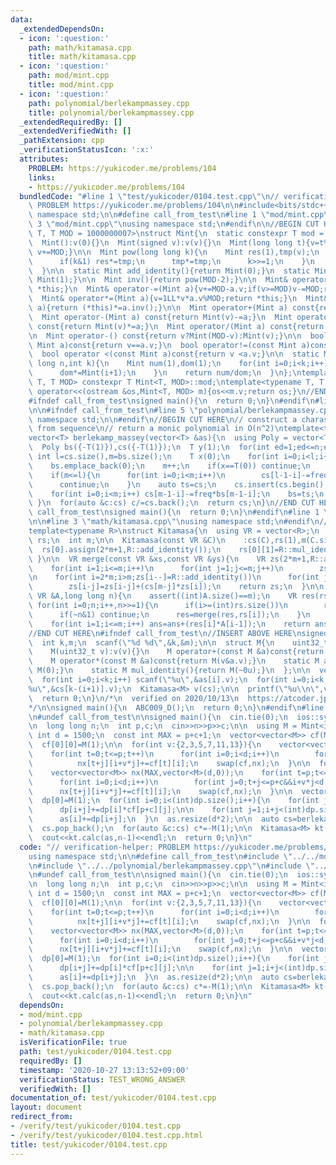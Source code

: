 ```yaml
---
data:
  _extendedDependsOn:
  - icon: ':question:'
    path: math/kitamasa.cpp
    title: math/kitamasa.cpp
  - icon: ':question:'
    path: mod/mint.cpp
    title: mod/mint.cpp
  - icon: ':question:'
    path: polynomial/berlekampmassey.cpp
    title: polynomial/berlekampmassey.cpp
  _extendedRequiredBy: []
  _extendedVerifiedWith: []
  _pathExtension: cpp
  _verificationStatusIcon: ':x:'
  attributes:
    PROBLEM: https://yukicoder.me/problems/104
    links:
    - https://yukicoder.me/problems/104
  bundledCode: "#line 1 \"test/yukicoder/0104.test.cpp\"\n// verification-helper:\
    \ PROBLEM https://yukicoder.me/problems/104\n\n#include<bits/stdc++.h>\nusing\
    \ namespace std;\n\n#define call_from_test\n#line 1 \"mod/mint.cpp\"\n\n#line\
    \ 3 \"mod/mint.cpp\"\nusing namespace std;\n#endif\n\n//BEGIN CUT HERE\ntemplate<typename\
    \ T, T MOD = 1000000007>\nstruct Mint{\n  static constexpr T mod = MOD;\n  T v;\n\
    \  Mint():v(0){}\n  Mint(signed v):v(v){}\n  Mint(long long t){v=t%MOD;if(v<0)\
    \ v+=MOD;}\n\n  Mint pow(long long k){\n    Mint res(1),tmp(v);\n    while(k){\n\
    \      if(k&1) res*=tmp;\n      tmp*=tmp;\n      k>>=1;\n    }\n    return res;\n\
    \  }\n\n  static Mint add_identity(){return Mint(0);}\n  static Mint mul_identity(){return\
    \ Mint(1);}\n\n  Mint inv(){return pow(MOD-2);}\n\n  Mint& operator+=(Mint a){v+=a.v;if(v>=MOD)v-=MOD;return\
    \ *this;}\n  Mint& operator-=(Mint a){v+=MOD-a.v;if(v>=MOD)v-=MOD;return *this;}\n\
    \  Mint& operator*=(Mint a){v=1LL*v*a.v%MOD;return *this;}\n  Mint& operator/=(Mint\
    \ a){return (*this)*=a.inv();}\n\n  Mint operator+(Mint a) const{return Mint(v)+=a;}\n\
    \  Mint operator-(Mint a) const{return Mint(v)-=a;}\n  Mint operator*(Mint a)\
    \ const{return Mint(v)*=a;}\n  Mint operator/(Mint a) const{return Mint(v)/=a;}\n\
    \n  Mint operator-() const{return v?Mint(MOD-v):Mint(v);}\n\n  bool operator==(const\
    \ Mint a)const{return v==a.v;}\n  bool operator!=(const Mint a)const{return v!=a.v;}\n\
    \  bool operator <(const Mint a)const{return v <a.v;}\n\n  static Mint comb(long\
    \ long n,int k){\n    Mint num(1),dom(1);\n    for(int i=0;i<k;i++){\n      num*=Mint(n-i);\n\
    \      dom*=Mint(i+1);\n    }\n    return num/dom;\n  }\n};\ntemplate<typename\
    \ T, T MOD> constexpr T Mint<T, MOD>::mod;\ntemplate<typename T, T MOD>\nostream&\
    \ operator<<(ostream &os,Mint<T, MOD> m){os<<m.v;return os;}\n//END CUT HERE\n\
    #ifndef call_from_test\nsigned main(){\n  return 0;\n}\n#endif\n#line 2 \"polynomial/berlekampmassey.cpp\"\
    \n\n#ifndef call_from_test\n#line 5 \"polynomial/berlekampmassey.cpp\"\nusing\
    \ namespace std;\n\n#endif\n//BEGIN CUT HERE\n// construct a charasteristic equation\
    \ from sequence\n// return a monic polynomial in O(n^2)\ntemplate<typename T>\n\
    vector<T> berlekamp_massey(vector<T> &as){\n  using Poly = vector<T>;\n  int n=as.size();\n\
    \  Poly bs({-T(1)}),cs({-T(1)});\n  T y(1);\n  for(int ed=1;ed<=n;ed++){\n   \
    \ int l=cs.size(),m=bs.size();\n    T x(0);\n    for(int i=0;i<l;i++) x+=cs[i]*as[ed-l+i];\n\
    \    bs.emplace_back(0);\n    m++;\n    if(x==T(0)) continue;\n    T freq=x/y;\n\
    \    if(m<=l){\n      for(int i=0;i<m;i++)\n        cs[l-1-i]-=freq*bs[m-1-i];\n\
    \      continue;\n    }\n    auto ts=cs;\n    cs.insert(cs.begin(),m-l,T(0));\n\
    \    for(int i=0;i<m;i++) cs[m-1-i]-=freq*bs[m-1-i];\n    bs=ts;\n    y=x;\n \
    \ }\n  for(auto &c:cs) c/=cs.back();\n  return cs;\n}\n//END CUT HERE\n#ifndef\
    \ call_from_test\nsigned main(){\n  return 0;\n}\n#endif\n#line 1 \"math/kitamasa.cpp\"\
    \n\n#line 3 \"math/kitamasa.cpp\"\nusing namespace std;\n#endif\n//BEGIN CUT HERE\n\
    template<typename R>\nstruct Kitamasa{\n  using VR = vector<R>;\n  VR cs;\n  vector<VR>\
    \ rs;\n  int m;\n\n  Kitamasa(const VR &C)\n    :cs(C),rs(1),m(C.size()){\n  \
    \  rs[0].assign(2*m+1,R::add_identity());\n    rs[0][1]=R::mul_identity();\n \
    \ }\n\n  VR merge(const VR &xs,const VR &ys){\n    VR zs(2*m+1,R::add_identity());\n\
    \    for(int i=1;i<=m;i++)\n      for(int j=1;j<=m;j++)\n        zs[i+j]=zs[i+j]+(xs[i]*ys[j]);\n\
    \n    for(int i=2*m;i>m;zs[i--]=R::add_identity())\n      for(int j=1;j<=m;j++)\n\
    \        zs[i-j]=zs[i-j]+(cs[m-j]*zs[i]);\n    return zs;\n  }\n\n  R calc(const\
    \ VR &A,long long n){\n    assert((int)A.size()==m);\n    VR res(rs[0]);\n   \
    \ for(int i=0;n;i++,n>>=1){\n      if(i>=(int)rs.size())\n        rs.emplace_back(merge(rs[i-1],rs[i-1]));\n\
    \      if(~n&1) continue;\n      res=merge(res,rs[i]);\n    }\n    R ans=R::add_identity();\n\
    \    for(int i=1;i<=m;i++) ans=ans+(res[i]*A[i-1]);\n    return ans;\n  }\n};\n\
    //END CUT HERE\n#ifndef call_from_test\n//INSERT ABOVE HERE\nsigned ABC009_D(){\n\
    \  int k,m;\n  scanf(\"%d %d\",&k,&m);\n\n  struct M{\n    uint32_t v;\n    M(){*this=add_identity();}\n\
    \    M(uint32_t v):v(v){}\n    M operator+(const M &a)const{return M(v^a.v);}\n\
    \    M operator*(const M &a)const{return M(v&a.v);}\n    static M add_identity(){return\
    \ M(0);}\n    static M mul_identity(){return M(~0u);}\n  };\n\n  vector<M> as(k),cs(k);\n\
    \  for(int i=0;i<k;i++) scanf(\"%u\",&as[i].v);\n  for(int i=0;i<k;i++) scanf(\"\
    %u\",&cs[k-(i+1)].v);\n  Kitamasa<M> v(cs);\n\n  printf(\"%u\\n\",v.calc(as,--m).v);\n\
    \  return 0;\n}\n/*\n  verified on 2020/10/13\n  https://atcoder.jp/contests/abc009/tasks/abc009_4\n\
    */\n\nsigned main(){\n  ABC009_D();\n  return 0;\n}\n#endif\n#line 10 \"test/yukicoder/0104.test.cpp\"\
    \n#undef call_from_test\n\nsigned main(){\n  cin.tie(0);\n  ios::sync_with_stdio(0);\n\
    \n  long long n;\n  int p,c;\n  cin>>n>>p>>c;\n\n  using M = Mint<int>;\n\n  const\
    \ int d = 1500;\n  const int MAX = p+c+1;\n  vector<vector<M>> cf(MAX,vector<M>(d,0));\n\
    \  cf[0][0]=M(1);\n\n  for(int v:{2,3,5,7,11,13}){\n    vector<vector<M>> nx(MAX,vector<M>(d,0));\n\
    \    for(int t=0;t<=p;t++)\n      for(int i=0;i<d;i++)\n        for(int j=0;t+j<=p&&i+v*j<d;j++)\n\
    \          nx[t+j][i+v*j]+=cf[t][i];\n    swap(cf,nx);\n  }\n\n  for(int v:{4,6,8,9,10,12}){\n\
    \    vector<vector<M>> nx(MAX,vector<M>(d,0));\n    for(int t=p;t<=p+c;t++)\n\
    \      for(int i=0;i<d;i++)\n        for(int j=0;t+j<=p+c&&i+v*j<d;j++)\n    \
    \      nx[t+j][i+v*j]+=cf[t][i];\n    swap(cf,nx);\n  }\n\n  vector<M> dp(d*3,0),as(d*3,0);\n\
    \  dp[0]=M(1);\n  for(int i=0;i<(int)dp.size();i++){\n    for(int j=0;j<d&&i+j<(int)dp.size();j++)\n\
    \      dp[i+j]+=dp[i]*cf[p+c][j];\n\n    for(int j=1;i+j<(int)dp.size();j++)\n\
    \      as[i]+=dp[i+j];\n  }\n  as.resize(d*2);\n\n  auto cs=berlekamp_massey(as);\n\
    \  cs.pop_back();\n  for(auto &c:cs) c*=-M(1);\n\n  Kitamasa<M> kt(cs);\n  as.resize(cs.size());\n\
    \  cout<<kt.calc(as,n-1)<<endl;\n  return 0;\n}\n"
  code: "// verification-helper: PROBLEM https://yukicoder.me/problems/104\n\n#include<bits/stdc++.h>\n\
    using namespace std;\n\n#define call_from_test\n#include \"../../mod/mint.cpp\"\
    \n#include \"../../polynomial/berlekampmassey.cpp\"\n#include \"../../math/kitamasa.cpp\"\
    \n#undef call_from_test\n\nsigned main(){\n  cin.tie(0);\n  ios::sync_with_stdio(0);\n\
    \n  long long n;\n  int p,c;\n  cin>>n>>p>>c;\n\n  using M = Mint<int>;\n\n  const\
    \ int d = 1500;\n  const int MAX = p+c+1;\n  vector<vector<M>> cf(MAX,vector<M>(d,0));\n\
    \  cf[0][0]=M(1);\n\n  for(int v:{2,3,5,7,11,13}){\n    vector<vector<M>> nx(MAX,vector<M>(d,0));\n\
    \    for(int t=0;t<=p;t++)\n      for(int i=0;i<d;i++)\n        for(int j=0;t+j<=p&&i+v*j<d;j++)\n\
    \          nx[t+j][i+v*j]+=cf[t][i];\n    swap(cf,nx);\n  }\n\n  for(int v:{4,6,8,9,10,12}){\n\
    \    vector<vector<M>> nx(MAX,vector<M>(d,0));\n    for(int t=p;t<=p+c;t++)\n\
    \      for(int i=0;i<d;i++)\n        for(int j=0;t+j<=p+c&&i+v*j<d;j++)\n    \
    \      nx[t+j][i+v*j]+=cf[t][i];\n    swap(cf,nx);\n  }\n\n  vector<M> dp(d*3,0),as(d*3,0);\n\
    \  dp[0]=M(1);\n  for(int i=0;i<(int)dp.size();i++){\n    for(int j=0;j<d&&i+j<(int)dp.size();j++)\n\
    \      dp[i+j]+=dp[i]*cf[p+c][j];\n\n    for(int j=1;i+j<(int)dp.size();j++)\n\
    \      as[i]+=dp[i+j];\n  }\n  as.resize(d*2);\n\n  auto cs=berlekamp_massey(as);\n\
    \  cs.pop_back();\n  for(auto &c:cs) c*=-M(1);\n\n  Kitamasa<M> kt(cs);\n  as.resize(cs.size());\n\
    \  cout<<kt.calc(as,n-1)<<endl;\n  return 0;\n}\n"
  dependsOn:
  - mod/mint.cpp
  - polynomial/berlekampmassey.cpp
  - math/kitamasa.cpp
  isVerificationFile: true
  path: test/yukicoder/0104.test.cpp
  requiredBy: []
  timestamp: '2020-10-27 13:13:52+09:00'
  verificationStatus: TEST_WRONG_ANSWER
  verifiedWith: []
documentation_of: test/yukicoder/0104.test.cpp
layout: document
redirect_from:
- /verify/test/yukicoder/0104.test.cpp
- /verify/test/yukicoder/0104.test.cpp.html
title: test/yukicoder/0104.test.cpp
---
```

